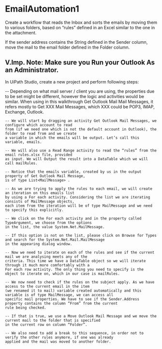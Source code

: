 # EmailAutomation1
Create a workflow that reads the Inbox and sorts the emails by moving them to various folders, 
based on “rules” defined in an Excel similar to the one in the attachment.

If the sender address contains the String defined in the Sender column, move the mail to the 
email folder defined in the Folder column.

V.Imp. Note: Make sure you Run your Outlook As an Administrator.
-----------------------------------------------------------------

In UiPath Studio, create a new project and perform following steps:

-- Depending on what mail server / client you are using, the properties due to be set might be different, 
however the logic and activities would be similar. When using in this walkthrough Get Outlook Mail Mail 
Messages, it refers mostly to Get XXX Mail Messages, which XXX could be POP3, IMAP, Exchange, Outlook.

    -- We will start by dragging an activity Get Outlook Mail Messages, we configure which account to read 
    from (if we need one which is not the default account in Outlook), the folder to read from and we create 
    a variable in which the emails will be output. Let’s call this variable, emails.

    -- We will also use a Read Range activity to read the “rules” from the email rules.xlsx file, provided 
    as input. We will Output the result into a DataTable which we will call mailRules.

    -- Notice that the emails variable, created by us in the output property of Get Outlook Mail Message, 
    is of type List<MailMessage> .

    -- As we are trying to apply the rules to each email, we will create an iteration on this emails list 
    by using a For each activity. Considering the list we are iterating consists of MailMessage objects, 
    each item from the iteration will be of type MailMessage and we need to specify this explicitly.

    -- We click on the For each activity and in the property called TypeArgument, we choose from the options 
    in the list, the value System.Net.MailMessage.

    -- If this option is not on the list, please click on Browse for Types and search for the System.Net.Mail.MailMessage 
    in the appearing dialog window.

    -- Now we need to iterate on each of the rules and see if the current mail we are analysing meets any of the 
    criteria. This time we have a DataTable object so we will iterate through it much more comfortably with a 
    For each row activity. The only thing you need to specify is the object to iterate on, which in our case is mailRules.

    -- We now need to check if the rules on the subject apply. As we have access to the current email in the item 
    (we renamed it to mail) variable created automatically and this variable is of type MailMessage, we can access all 
    specific mail properties. We have to see if the Sender.Address property contains the column “From” from the current 
    rule being checked.

    -- If that is true, we use a Move Outlook Mail Message and we move the current mail to the folder that is specified 
    in the current row on column “Folder”.

    -- We also need to add a break to this sequence, in order not to verify the other rules anymore, if one was already 
    applied and the mail was moved to another folder. 

